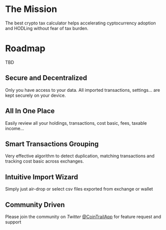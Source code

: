 # The Mission
The best crypto tax calculator helps accelerating cyptocurrency adoption and HODLing without fear of tax burden.

# Roadmap
TBD

## Secure and Decentralized
Only you have access to your data. All imported transactions, settings... are kept securely on your device.

## All In One Place
Easily review all your holdings, transactions, cost basic, fees, taxable income...

## Smart Transactions Grouping
Very effective algorithm to detect duplication, matching transactions and tracking cost basic across exchanges.

## Intuitive Import Wizard
Simply just air-drop or select csv files exported from exchange or wallet

## Community Driven
Please join the community on *Twitter* [@CoinTrailApp](https://twitter.com/CoinTrailApp) for feature request and support
